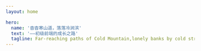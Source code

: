 ```yaml
---
layout: home

hero:
  name: '杳杳寒山道，落落冷涧滨'
  text: '——初级前端的成长之路'
  tagline: Far-reaching paths of Cold Mountain,lonely banks by cold streams.
---
```


<HomePage />

<script setup lang="ts">
import HomePage from './index/index.vue'
</script>
